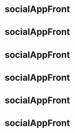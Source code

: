 # socialAppFront
# socialAppFront
# socialAppFront
# socialAppFront
# socialAppFront
# socialAppFront
